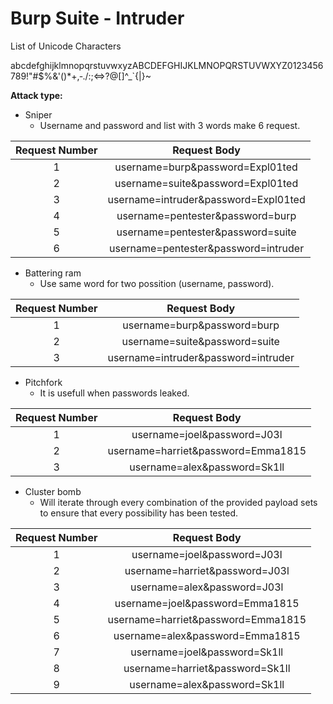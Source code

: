 # Burp Suite - Intruder

List of Unicode Characters

abcdefghijklmnopqrstuvwxyzABCDEFGHIJKLMNOPQRSTUVWXYZ0123456789!"#$%&'()\*+,‐./:;<=>?@\[]^\_\`{|}\~

**Attack type:**

* Sniper
  * Username and password and list with 3 words make 6 request.

| Request Number |              Request Body             |
| :------------: | :-----------------------------------: |
|        1       |   username=burp\&password=Expl01ted   |
|        2       |   username=suite\&password=Expl01ted  |
|        3       | username=intruder\&password=Expl01ted |
|        4       |   username=pentester\&password=burp   |
|        5       |   username=pentester\&password=suite  |
|        6       | username=pentester\&password=intruder |

* Battering ram
  * Use same word for two possition (username, password).

| Request Number |             Request Body             |
| :------------: | :----------------------------------: |
|        1       |     username=burp\&password=burp     |
|        2       |    username=suite\&password=suite    |
|        3       | username=intruder\&password=intruder |

* Pitchfork
  * It is usefull when passwords leaked.

| Request Number |             Request Body            |
| :------------: | :---------------------------------: |
|        1       |     username=joel\&password=J03l    |
|        2       | username=harriet\&password=Emma1815 |
|        3       |    username=alex\&password=Sk1ll    |

* Cluster bomb
  * Will iterate through every combination of the provided payload sets to ensure that every possibility has been tested.

| Request Number |             Request Body            |
| :------------: | :---------------------------------: |
|        1       |     username=joel\&password=J03l    |
|        2       |   username=harriet\&password=J03l   |
|        3       |     username=alex\&password=J03l    |
|        4       |   username=joel\&password=Emma1815  |
|        5       | username=harriet\&password=Emma1815 |
|        6       |   username=alex\&password=Emma1815  |
|        7       |    username=joel\&password=Sk1ll    |
|        8       |   username=harriet\&password=Sk1ll  |
|        9       |    username=alex\&password=Sk1ll    |
